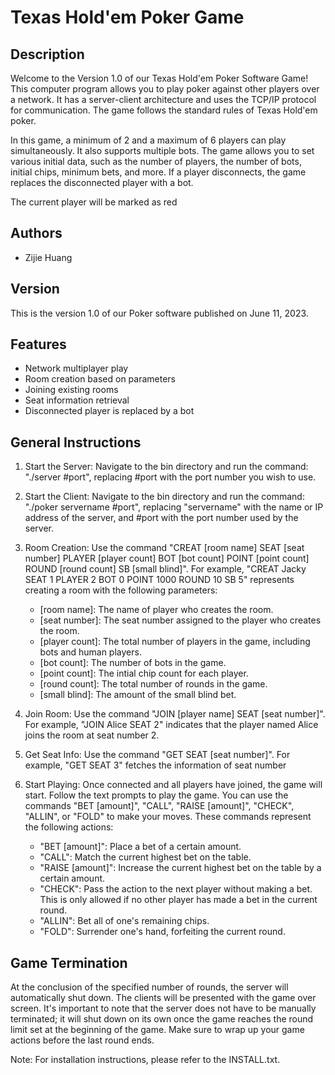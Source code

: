 Texas Hold'em Poker Game
========================

Description
-----------
Welcome to the Version 1.0 of our Texas Hold'em Poker Software Game! This computer program allows you to play poker against other players over a network. It has a server-client architecture and uses the TCP/IP protocol for communication. The game follows the standard rules of Texas Hold'em poker. 

In this game, a minimum of 2 and a maximum of 6 players can play simultaneously. It also supports multiple bots. The game allows you to set various initial data, such as the number of players, the number of bots, initial chips, minimum bets, and more. If a player disconnects, the game replaces the disconnected player with a bot.

The current player will be marked as red

Authors
-------
- Zijie Huang

Version
-------
This is the version 1.0 of our Poker software published on June 11, 2023.

Features
--------
* Network multiplayer play
* Room creation based on parameters
* Joining existing rooms
* Seat information retrieval
* Disconnected player is replaced by a bot

General Instructions
---------------------
1. Start the Server: Navigate to the bin directory and run the command: "./server #port", replacing #port with the port number you wish to use.

2. Start the Client: Navigate to the bin directory and run the command: "./poker servername #port", replacing "servername" with the name or IP address of the server, and #port with the port number used by the server.

3. Room Creation: Use the command "CREAT [room name] SEAT [seat number] PLAYER [player count] BOT [bot count] POINT [point count] ROUND [round count] SB [small blind]". For example, "CREAT Jacky SEAT 1 PLAYER 2 BOT 0 POINT 1000 ROUND 10 SB 5" represents creating a room with the following parameters:
   - [room name]: The name of player who creates the room.
   - [seat number]: The seat number assigned to the player who creates the room.
   - [player count]: The total number of players in the game, including bots and human players.
   - [bot count]: The number of bots in the game.
   - [point count]: The intial chip count for each player.
   - [round count]: The total number of rounds in the game.
   - [small blind]: The amount of the small blind bet.
4. Join Room: Use the command "JOIN [player name] SEAT [seat number]". For example, "JOIN Alice SEAT 2" indicates that the player named Alice joins the room at seat number 2.

5. Get Seat Info: Use the command "GET SEAT [seat number]". For example, "GET SEAT 3" fetches the information of seat number
 
6. Start Playing: Once connected and all players have joined, the game will start. Follow the text prompts to play the game. You can use the commands "BET [amount]", "CALL", "RAISE [amount]", "CHECK", "ALLIN", or "FOLD" to make your moves. These commands represent the following actions:
   - "BET [amount]": Place a bet of a certain amount.
   - "CALL": Match the current highest bet on the table.
   - "RAISE [amount]": Increase the current highest bet on the table by a certain amount.
   - "CHECK": Pass the action to the next player without making a bet. This is only allowed if no other player has made a bet in the current round.
   - "ALLIN": Bet all of one's remaining chips.
   - "FOLD": Surrender one's hand, forfeiting the current round.

Game Termination
-----------------
At the conclusion of the specified number of rounds, the server will automatically shut down. The clients will be presented with the game over screen. It's important to note that the server does not have to be manually terminated; it will shut down on its own once the game reaches the round limit set at the beginning of the game. Make sure to wrap up your game actions before the last round ends.

Note: For installation instructions, please refer to the INSTALL.txt.
